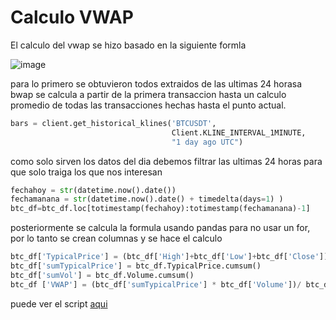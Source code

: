 # Calculo VWAP

El calculo del vwap se hizo basado en la siguiente formla

![image](https://user-images.githubusercontent.com/21108295/146661310-317af9e5-7f61-4cdc-8e56-0c28316240a2.png)

para lo primero se obtuvieron todos extraidos de las ultimas 24 horasa bwap se calcula a partir de la primera transaccion hasta un calculo promedio de todas las transacciones hechas hasta el punto actual.

```python
bars = client.get_historical_klines('BTCUSDT', 
                                    Client.KLINE_INTERVAL_1MINUTE, 
                                    "1 day ago UTC")
```
como solo sirven los datos del dia debemos filtrar las ultimas 24 horas para que solo traiga los que nos interesan

```python
fechahoy = str(datetime.now().date())
fechamanana = str(datetime.now().date() + timedelta(days=1) )
btc_df=btc_df.loc[totimestamp(fechahoy):totimestamp(fechamanana)-1]
```

posteriormente se calcula la formula usando pandas para no usar un for, por lo tanto se crean columnas y se hace el calculo
```python
btc_df['TypicalPrice'] = (btc_df['High']+btc_df['Low']+btc_df['Close'])/ 3
btc_df['sumTypicalPrice'] = btc_df.TypicalPrice.cumsum()
btc_df['sumVol'] = btc_df.Volume.cumsum()
btc_df ['VWAP'] = (btc_df['sumTypicalPrice'] * btc_df['Volume'])/ btc_df['sumVol']
```

puede ver el script <a href='https://github.com/deivymg/bitcoin_forecast/blob/master/scripts/data_acquisition/main.py'>aqui</a>
